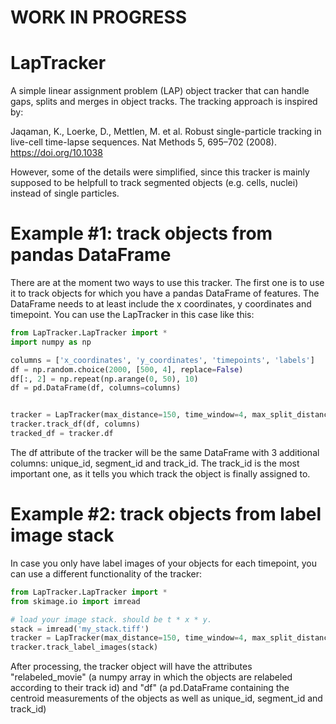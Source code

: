 # WORK IN PROGRESS

# LapTracker
A simple linear assignment problem (LAP) object tracker that can handle gaps, splits and merges in object tracks. The tracking approach is inspired by: 

Jaqaman, K., Loerke, D., Mettlen, M. et al. Robust single-particle tracking in live-cell time-lapse sequences. Nat Methods 5, 695–702 (2008). https://doi.org/10.1038

However, some of the details were simplified, since this tracker is mainly supposed to be helpfull to track segmented objects (e.g. cells, nuclei) instead of single particles.

# Example #1: track objects from pandas DataFrame
There are at the moment two ways to use this tracker. The first one is to use it to track objects for which you have a pandas DataFrame of features. The DataFrame needs to at least include the x coordinates, y coordinates and timepoint. You can use the LapTracker in this case like this:

```python
from LapTracker.LapTracker import *
import numpy as np

columns = ['x_coordinates', 'y_coordinates', 'timepoints', 'labels']
df = np.random.choice(2000, [500, 4], replace=False)
df[:, 2] = np.repeat(np.arange(0, 50), 10)
df = pd.DataFrame(df, columns=columns)


tracker = LapTracker(max_distance=150, time_window=4, max_split_distance=150)
tracker.track_df(df, columns)
tracked_df = tracker.df
```

The df attribute of the tracker will be the same DataFrame with 3 additional columns: unique_id, segment_id and track_id. The track_id is the most important one, as it tells you which track the object is finally assigned to.

# Example #2: track objects from label image stack
In case you only have label images of your objects for each timepoint, you can use a different functionality of the tracker:

```python
from LapTracker.LapTracker import *
from skimage.io import imread

# load your image stack. should be t * x * y.
stack = imread('my_stack.tiff')
tracker = LapTracker(max_distance=150, time_window=4, max_split_distance=150)
tracker.track_label_images(stack)

```

After processing, the tracker object will have the attributes "relabeled_movie" (a numpy array in which the objects are relabeled according to their track id) and "df" (a pd.DataFrame containing the centroid measurements of the objects as well as unique_id, segment_id and track_id)
